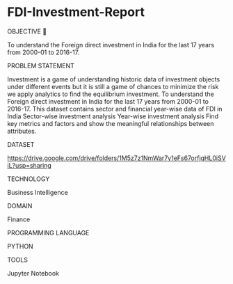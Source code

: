 # FDI-Investment-Report
OBJECTIVE 🎯

To understand the Foreign direct investment in India for the last 17 years from 2000-01 to 2016-17.

PROBLEM STATEMENT

Investment is a game of understanding historic data of investment objects under different events but it is still a game of chances to minimize the risk we apply analytics to find the equilibrium investment. To understand the Foreign direct investment in India for the last 17 years from 2000-01 to 2016-17. This dataset contains sector and financial year-wise data of FDI in India Sector-wise investment analysis Year-wise investment analysis Find key metrics and factors and show the meaningful relationships between attributes.

DATASET

https://drive.google.com/drive/folders/1M5z7z1NmWar7y1eFs67orfjqHL0iSViL?usp=sharing

TECHNOLOGY

Business Intelligence

DOMAIN

Finance

PROGRAMMING LANGUAGE

PYTHON

TOOLS

Jupyter Notebook
